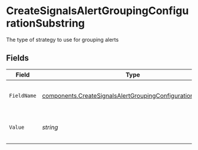 # CreateSignalsAlertGroupingConfigurationSubstring

The type of strategy to use for grouping alerts


## Fields

| Field                                                                                                                                      | Type                                                                                                                                       | Required                                                                                                                                   | Description                                                                                                                                |
| ------------------------------------------------------------------------------------------------------------------------------------------ | ------------------------------------------------------------------------------------------------------------------------------------------ | ------------------------------------------------------------------------------------------------------------------------------------------ | ------------------------------------------------------------------------------------------------------------------------------------------ |
| `FieldName`                                                                                                                                | [components.CreateSignalsAlertGroupingConfigurationFieldName](../../models/components/createsignalsalertgroupingconfigurationfieldname.md) | :heavy_check_mark:                                                                                                                         | The field to use for grouping alerts                                                                                                       |
| `Value`                                                                                                                                    | *string*                                                                                                                                   | :heavy_check_mark:                                                                                                                         | The value to use for grouping alerts                                                                                                       |